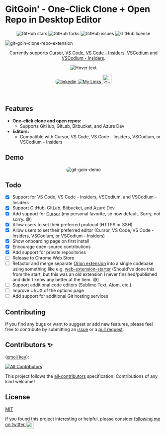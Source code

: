 # GitGoin' - One-Click Clone + Open Repo in Desktop Editor

<p align="center">

<img src="https://img.shields.io/github/stars/itsbrex/git-goin-clone-repo-extension?style=for-the-badge" alt="GitHub stars">
<img src="https://img.shields.io/github/forks/itsbrex/git-goin-clone-repo-extension?style=for-the-badge" alt="GitHub forks">
<img src="https://img.shields.io/github/issues/itsbrex/git-goin-clone-repo-extension?style=for-the-badge" alt="GitHub issues">
<img src="https://img.shields.io/github/license/itsbrex/git-goin-clone-repo-extension?style=for-the-badge" alt="GitHub license">
</p>

![git-goin-clone-repo-extension](./../images/social-image.png "Git Goin OG-Image")

<p align="center">
Currently supports <a href="https://cursor.sh">Cursor</a>, <a href="https://code.visualstudio.com/">VS Code</a>, <a href="https://code.visualstudio.com/insiders/">VS Code - Insiders</a>, <a href="https://vscodium.com/">VSCodium</a> and <a href="https://github.com/VSCodium/vscodium-insiders">VSCodium - Insiders</a>.
</p>

<!-- <p align="center">
<img src="https://raw.githubusercontent.com/itsbrex/git-goin-clone-repo-extension/main/icons/editors.svg" alt="editor-icons">
</p> -->

<p align="center">
  <img src="../images/open-in-buttons.png" alt="Hover text" title="Hover text">
</p>
<p align="center">
  <a href="https://linkedin.com/in/itsbrex" target="_blank">
    <img src="https://img.shields.io/badge/linkedin-%231E77B5.svg?&style=for-the-badge&logo=linkedin&logoColor=white" alt="linkedin" style="margin-bottom: 5px; border-radius: 6px">
  </a>
  <a href="https://links.dev/brian">
    <img src="https://img.shields.io/badge/My%20Links-000000?style=for-the-badge&logo=link&logoColor=white" alt="My Links" style="margin-bottom: 5px; border-radius: 6px;  border: 1px solid white">
  </a>
  <img src="https://img.shields.io/github/followers/itsbrex?style=social" alt="GitHub followers" style="width: auto; height: 28px;">
</p>

<br>

## Features

- **One-click clone and open repos:**
  - Supports GitHub, GitLab, Bitbucket, and Azure Dev
- **Editors:**
  - Compatible with Cursor, VS Code, VS Code - Insiders, VSCodium, or VSCodium - Insiders

## Demo

<p align="center">
  <img src="../images/gitgoin-demo.gif" alt="git-goin-demo" style="border-radius: 15px;">
</p>

## Todo

- [x] Support for VS Code, VS Code - Insiders, VSCodium, and VSCodium - Insiders
- [x] Support GitHub, GitLab, Bitbucket, and Azure Dev
- [x] Add support for [Cursor](https://cursor.sh) (my personal favorite, so now default. Sorry, not sorry. 😅)
- [x] Allow users to set their preferred protocol (HTTPS or SSH)
- [x] Allow users to set their preferred editor (Cursor, VS Code, VS Code - Insiders, VSCodium, or VSCodium - Insiders)
- [x] Show onboarding page on first install
- [x] Encourage open-source contributions
- [x] Add support for private repositories
- [ ] Release to Chrome Web Store
- [ ] Refactor and merge separate [Orion extension](./orion-extension/) into a single codebase using something like e.g. [web-extension-starter](https://github.com/abhijithvijayan/web-extension-starter/) (Should've done this from the start, but this was an old extension I never finsihed/published and didn't know any better at the tiem. 😅)
- [ ] Support additional code editors (Sublime Text, Atom, etc.)
- [ ] Improve UI/UX of the options page
- [ ] Add support for additional Git hosting services

## Contributing

If you find any bugs or want to suggest or add new features, please feel free to contribute by submitting an [issue](https://github.com/itsbrex/git-goin-clone-repo-extension/issues) or a [pull request](https://github.com/itsbrex/git-goin-clone-repo-extension/pulls).

## Contributors ✨

([emoji key](https://github.com/all-contributors/all-contributors#emoji-key)):

<!-- ALL-CONTRIBUTORS-BADGE:START - Do not remove or modify this section -->
[![All Contributors](https://img.shields.io/github/all-contributors/itsbrex/git-goin-clone-repo-extension?color=ee8449&style=flat-square)](#contributing)

<!-- ALL-CONTRIBUTORS-BADGE:END -->

<!-- ALL-CONTRIBUTORS-LIST:START - Do not remove or modify this section -->
<!-- prettier-ignore-start -->
<!-- markdownlint-disable -->

<!-- markdownlint-restore -->
<!-- prettier-ignore-end -->

<!-- ALL-CONTRIBUTORS-LIST:END -->
This project follows the [all-contributors](https://allcontributors.org/) specification. Contributions of any kind welcome!

## License

[MIT](./LICENSE)

If you found this project interesting or helpful, please consider <a href="https://twitter.com/itsbrex">following me on twitter <img src="https://storage.googleapis.com/saasify-assets/twitter-logo.svg" alt="twitter" height="24px" align="center"></a>
